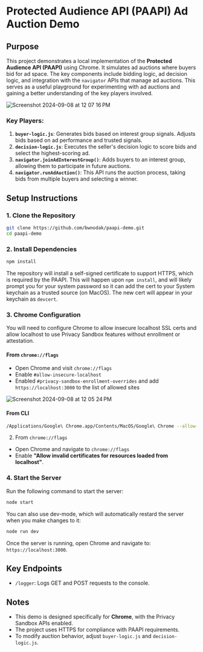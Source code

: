 # Protected Audience API (PAAPI) Ad Auction Demo

## Purpose
This project demonstrates a local implementation of the **Protected Audience API (PAAPI)** using Chrome. It simulates ad auctions where buyers bid for ad space. The key components include bidding logic, ad decision logic, and integration with the `navigator` APIs that manage ad auctions. This serves as a useful playground for experimenting with ad auctions and gaining a better understanding of the key players involved.

![Screenshot 2024-09-08 at 12 07 16 PM](https://github.com/user-attachments/assets/c697d9a4-89e9-4669-8716-4fadbedd9c83)

### Key Players:
1. **`buyer-logic.js`**: Generates bids based on interest group signals. Adjusts bids based on ad performance and trusted signals.
2. **`decision-logic.js`**: Executes the seller's decision logic to score bids and select the highest-scoring ad.
3. **`navigator.joinAdInterestGroup()`**: Adds buyers to an interest group, allowing them to participate in future auctions.
4. **`navigator.runAdAuction()`**: This API runs the auction process, taking bids from multiple buyers and selecting a winner.

## Setup Instructions

### 1. Clone the Repository
```bash
git clone https://github.com/bwnodak/paapi-demo.git
cd paapi-demo
```

### 2. Install Dependencies

```bash
npm install
```

The repository will install a self-signed certificate to support HTTPS, which is required by the PAAPI. This will happen upon `npm install`, and will likely prompt you for your system password so it can add the cert to your System keychain as a trusted source (on MacOS). The new cert will appear in your keychain as `devcert`.

### 3. Chrome Configuration

You will need to configure Chrome to allow insecure localhost SSL certs and allow localhost to use Privacy Sandbox features without enrollment or attestation.

#### From `chrome://flags`
* Open Chrome and visit `chrome://flags`
* Enable `#allow-insecure-localhost`
* Enabled `#privacy-sandbox-enrollment-overrides` and add `https://localhost:3000` to the list of allowed sites

![Screenshot 2024-09-08 at 12 05 24 PM](https://github.com/user-attachments/assets/a4b69666-df79-45c6-a06a-e54d7a813e1e)


#### From CLI

```bash
/Applications/Google\ Chrome.app/Contents/MacOS/Google\ Chrome --allow-insecure-localhost --privacy-sandbox-enrollment-overrides=https://localhost:3000
```

2. From `chrome://flags`
  * Open Chrome and navigate to `chrome://flags`
  * Enable **"Allow invalid certificates for resources loaded from localhost"**.

### 4. Start the Server
Run the following command to start the server:

```bash
node start
```

You can also use dev-mode, which will automatically restard the server when you make changes to it:

```bash
node run dev
```

Once the server is running, open Chrome and navigate to: `https://localhost:3000`.

## Key Endpoints
* `/logger`: Logs GET and POST requests to the console.

## Notes
* This demo is designed specifically for **Chrome**, with the Privacy Sandbox APIs enabled.
* The project uses HTTPS for compliance with PAAPI requirements.
* To modify auction behavior, adjust `buyer-logic.js` and `decision-logic.js`.
